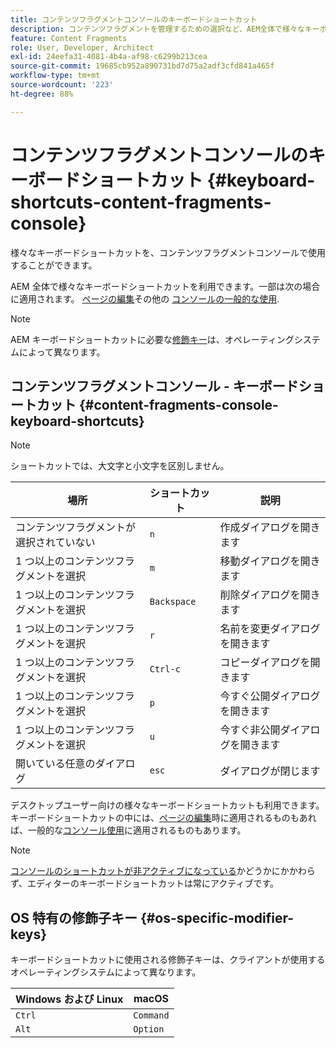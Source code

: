 ```yaml
---
title: コンテンツフラグメントコンソールのキーボードショートカット
description: コンテンツフラグメントを管理するための選択など、AEM全体で様々なキーボードショートカットを利用できます。
feature: Content Fragments
role: User, Developer, Architect
exl-id: 24eefa31-4081-4b4a-af98-c6299b213cea
source-git-commit: 19685cb952a890731bd7d75a2adf3cfd841a465f
workflow-type: tm+mt
source-wordcount: '223'
ht-degree: 88%

---
```


# コンテンツフラグメントコンソールのキーボードショートカット {#keyboard-shortcuts-content-fragments-console}

様々なキーボードショートカットを、コンテンツフラグメントコンソールで使用することができます。

AEM 全体で様々なキーボードショートカットを利用できます。一部は次の場合に適用されます。 [ページの編集](/help/sites-cloud/authoring/fundamentals/keyboard-shortcuts.md)その他の [コンソールの一般的な使用](/help/sites-cloud/authoring/getting-started/keyboard-shortcuts.md).

>[!NOTE]
>
>AEM キーボードショートカットに必要な[修飾キー](#os-specific-modifier-keys)は、オペレーティングシステムによって異なります。

## コンテンツフラグメントコンソール - キーボードショートカット {#content-fragments-console-keyboard-shortcuts}

>[!NOTE]
>
>ショートカットでは、大文字と小文字を区別しません。

| 場所 | ショートカット | 説明 |
|---|---|---|
| コンテンツフラグメントが選択されていない | `n` | 作成ダイアログを開きます |
| 1 つ以上のコンテンツフラグメントを選択 | `m` | 移動ダイアログを開きます |
| 1 つ以上のコンテンツフラグメントを選択 | `Backspace` | 削除ダイアログを開きます |
| 1 つ以上のコンテンツフラグメントを選択 | `r` | 名前を変更ダイアログを開きます |
| 1 つ以上のコンテンツフラグメントを選択 | `Ctrl-c` | コピーダイアログを開きます |
| 1 つ以上のコンテンツフラグメントを選択 | `p` | 今すぐ公開ダイアログを開きます |
| 1 つ以上のコンテンツフラグメントを選択 | `u` | 今すぐ非公開ダイアログを開きます |
| 開いている任意のダイアログ | `esc` | ダイアログが閉じます |

デスクトップユーザー向けの様々なキーボードショートカットも利用できます。 キーボードショートカットの中には、[ページの編集](/help/sites-cloud/authoring/fundamentals/keyboard-shortcuts.md)時に適用されるものもあれば、一般的な[コンソール使用](/help/sites-cloud/authoring/getting-started/keyboard-shortcuts.md)に適用されるものもあります。

>[!NOTE]
>
>[コンソールのショートカットが非アクティブになっている](/help/sites-cloud/authoring/getting-started/keyboard-shortcuts.md#deactivating-keyboard-shortcuts)かどうかにかかわらず、エディターのキーボードショートカットは常にアクティブです。

## OS 特有の修飾子キー {#os-specific-modifier-keys}

キーボードショートカットに使用される修飾子キーは、クライアントが使用するオペレーティングシステムによって異なります。

| Windows および Linux | macOS |
|---|---|
| `Ctrl` | `Command` |
| `Alt` | `Option` |
